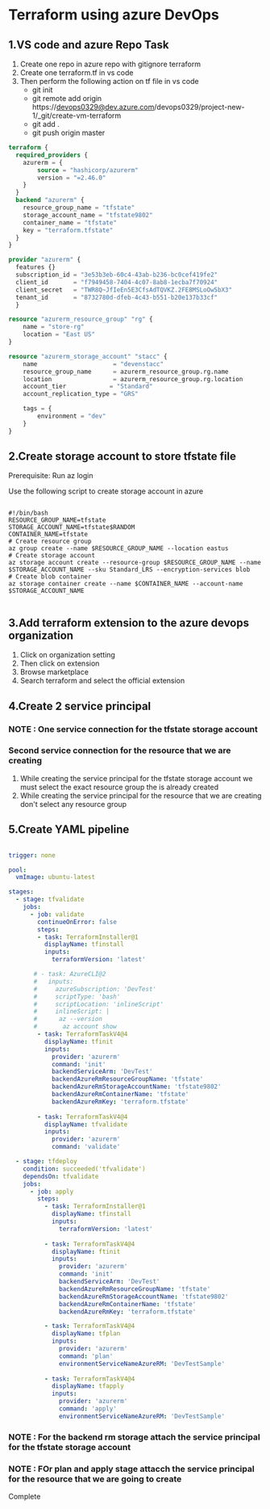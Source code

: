 # Terraform using azure DevOps

## 1.VS code and azure Repo Task

1. Create one repo in azure repo with gitignore terraform
2. Create one terraform.tf  in vs code
3. Then perform the following action on tf file in vs code 
   * git init
   * git remote add origin https://devops0329@dev.azure.com/devops0329/project-new-1/_git/create-vm-terraform
   * git add .
   * git push origin master 

```main.tf
terraform {
  required_providers {
    azurerm = {
        source = "hashicorp/azurerm"
        version = "=2.46.0"
    }
  }
  backend "azurerm" {
    resource_group_name = "tfstate"
    storage_account_name = "tfstate9802"
    container_name = "tfstate"
    key = "terraform.tfstate"
  }
}

provider "azurerm" {
  features {}
  subscription_id = "3e53b3eb-60c4-43ab-b236-bc0cef419fe2"
  client_id       = "f7949458-7404-4c07-8ab8-1ecba7f70924"
  client_secret   = "TWR8Q~JfIeEn5E3CfsAdTQVKZ.2FE8MSLoOw5bX3"
  tenant_id       = "8732780d-dfeb-4c43-b551-b20e137b33cf"
  }

resource "azurerm_resource_group" "rg" {
    name = "store-rg"
    location = "East US"
}

resource "azurerm_storage_account" "stacc" {
    name                     = "devenstacc"
    resource_group_name      = azurerm_resource_group.rg.name
    location                 = azurerm_resource_group.rg.location
    account_tier            = "Standard"
    account_replication_type = "GRS"

    tags = {
        environment = "dev"
    }
}
```

## 2.Create storage account to store tfstate file

Prerequisite: Run az login

Use the following script to create storage account in azure  

```SHELL SCRIPT

#!/bin/bash
RESOURCE_GROUP_NAME=tfstate
STORAGE_ACCOUNT_NAME=tfstate$RANDOM
CONTAINER_NAME=tfstate
# Create resource group
az group create --name $RESOURCE_GROUP_NAME --location eastus
# Create storage account
az storage account create --resource-group $RESOURCE_GROUP_NAME --name $STORAGE_ACCOUNT_NAME --sku Standard_LRS --encryption-services blob
# Create blob container
az storage container create --name $CONTAINER_NAME --account-name $STORAGE_ACCOUNT_NAME


```

## 3.Add terraform extension to the azure devops organization

1. Click on organization setting
2. Then click on extension
3. Browse marketplace 
4. Search terraform and select the official extension

## 4.Create 2 service principal

### NOTE : One service connection for the tfstate storage account 
###        Second service connection for the resource that we are creating

1. While creating the service principal for the tfstate storage account we must select the exact resource group
   the is already created
2. While creating the service principal for the resource that we are creating don't select any resource group


## 5.Create YAML pipeline 

```YAML

trigger: none

pool:
  vmImage: ubuntu-latest

stages:
  - stage: tfvalidate
    jobs:
      - job: validate
        continueOnError: false
        steps:
        - task: TerraformInstaller@1
          displayName: tfinstall
          inputs:
            terraformVersion: 'latest'

       # - task: AzureCLI@2
       #   inputs:
       #     azureSubscription: 'DevTest'
       #     scriptType: 'bash'
       #     scriptLocation: 'inlineScript'
       #     inlineScript: |
       #      az --version
       #       az account show
        - task: TerraformTaskV4@4
          displayName: tfinit
          inputs:
            provider: 'azurerm'
            command: 'init'
            backendServiceArm: 'DevTest'
            backendAzureRmResourceGroupName: 'tfstate'
            backendAzureRmStorageAccountName: 'tfstate9802'
            backendAzureRmContainerName: 'tfstate'
            backendAzureRmKey: 'terraform.tfstate'
            
        - task: TerraformTaskV4@4
          displayName: tfvalidate
          inputs:
            provider: 'azurerm'
            command: 'validate'

  - stage: tfdeploy
    condition: succeeded('tfvalidate')
    dependsOn: tfvalidate
    jobs:
      - job: apply
        steps:
          - task: TerraformInstaller@1
            displayName: tfinstall
            inputs:
              terraformVersion: 'latest'
              
          - task: TerraformTaskV4@4
            displayName: ftinit
            inputs:
              provider: 'azurerm'
              command: 'init'
              backendServiceArm: 'DevTest'
              backendAzureRmResourceGroupName: 'tfstate'
              backendAzureRmStorageAccountName: 'tfstate9802'
              backendAzureRmContainerName: 'tfstate'
              backendAzureRmKey: 'terraform.tfstate'

          - task: TerraformTaskV4@4
            displayName: tfplan
            inputs:
              provider: 'azurerm'
              command: 'plan'
              environmentServiceNameAzureRM: 'DevTestSample'
              
          - task: TerraformTaskV4@4
            displayName: tfapply
            inputs:
              provider: 'azurerm'
              command: 'apply'
              environmentServiceNameAzureRM: 'DevTestSample'

```

### NOTE : For the backend rm storage attach the service principal for the tfstate storage account

### NOTE : FOr plan and apply stage attacch the service principal for the resource that we are going to create

Complete